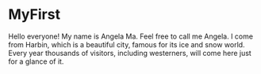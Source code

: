 # MyFirst

Hello everyone!
My name is Angela Ma. Feel free to call me Angela.
I come from Harbin, which is a beautiful city, famous for its ice and snow world. Every year thousands of visitors, including westerners, will come here just for a glance of it.

